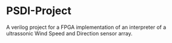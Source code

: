 # PSDI-Project

A verilog project for a FPGA implementation of an interpreter of a ultrassonic Wind Speed and Direction sensor array.
